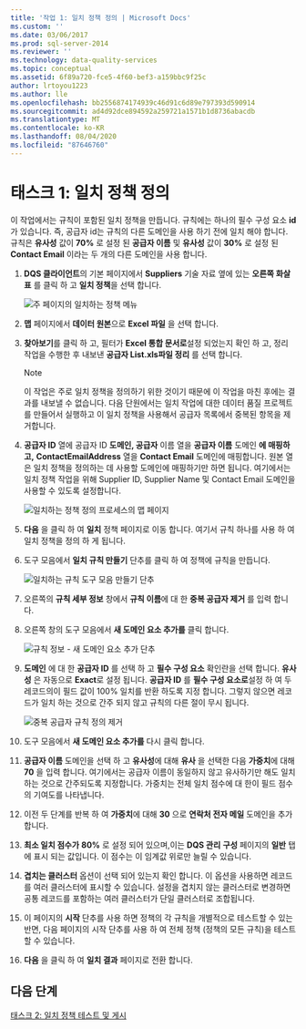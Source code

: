 ```yaml
---
title: '작업 1: 일치 정책 정의 | Microsoft Docs'
ms.custom: ''
ms.date: 03/06/2017
ms.prod: sql-server-2014
ms.reviewer: ''
ms.technology: data-quality-services
ms.topic: conceptual
ms.assetid: 6f89a720-fce5-4f60-bef3-a159bbc9f25c
author: lrtoyou1223
ms.author: lle
ms.openlocfilehash: bb2556874174939c46d91c6d89e797393d590914
ms.sourcegitcommit: ad4d92dce894592a259721a1571b1d8736abacdb
ms.translationtype: MT
ms.contentlocale: ko-KR
ms.lasthandoff: 08/04/2020
ms.locfileid: "87646760"
---
```

# <a name="task-1-defining-a-matching-policy"></a>태스크 1: 일치 정책 정의
  이 작업에서는 규칙이 포함된 일치 정책을 만듭니다. 규칙에는 하나의 필수 구성 요소 **id**가 있습니다. 즉, 공급자 id는 규칙의 다른 도메인을 사용 하기 전에 일치 해야 합니다. 규칙은 **유사성** 값이 **70%** 로 설정 된 **공급자 이름** 및 **유사성** 값이 **30%** 로 설정 된 **Contact Email** 이라는 두 개의 다른 도메인을 사용 합니다.  
  
1.  **DQS 클라이언트**의 기본 페이지에서 **Suppliers** 기술 자료 옆에 있는 **오른쪽 화살표** 를 클릭 하 고 **일치 정책**을 선택 합니다.  
  
     ![주 페이지의 일치하는 정책 메뉴](../../2014/tutorials/media/et-definingamatchingpolicy-01.jpg "주 페이지의 일치하는 정책 메뉴")  
  
2.  **맵** 페이지에서 **데이터 원본**으로 **Excel 파일** 을 선택 합니다.  
  
3.  **찾아보기**를 클릭 하 고, 필터가 **Excel 통합 문서로**설정 되었는지 확인 하 고, 정리 작업을 수행한 후 내보낸 **공급자 List.xls파일 정리** 를 선택 합니다.  
  
    > [!NOTE]  
    >  이 작업은 주로 일치 정책을 정의하기 위한 것이기 때문에 이 작업을 마친 후에는 결과를 내보낼 수 없습니다. 다음 단원에서는 일치 작업에 대한 데이터 품질 프로젝트를 만들어서 실행하고 이 일치 정책을 사용해서 공급자 목록에서 중복된 항목을 제거합니다.  
  
4.  **공급자 ID** 열에 공급자 ID **도메인, 공급자** 이름 열을 **공급자 이름** 도메인 **에 매핑하고,** **ContactEmailAddress** 열을 **Contact Email** 도메인에 매핑합니다. 원본 열은 일치 정책을 정의하는 데 사용할 도메인에 매핑하기만 하면 됩니다. 여기에서는 일치 정책 작업을 위해 Supplier ID, Supplier Name 및 Contact Email 도메인을 사용할 수 있도록 설정합니다.  
  
     ![일치하는 정책 정의 프로세스의 맵 페이지](../../2014/tutorials/media/et-definingamatchingpolicy-02.jpg "일치하는 정책 정의 프로세스의 맵 페이지")  
  
5.  **다음** 을 클릭 하 여 **일치** 정책 페이지로 이동 합니다. 여기서 규칙 하나를 사용 하 여 일치 정책을 정의 하 게 됩니다.  
  
6.  도구 모음에서 **일치 규칙 만들기** 단추를 클릭 하 여 정책에 규칙을 만듭니다.  
  
     ![일치하는 규칙 도구 모음 만들기 단추](../../2014/tutorials/media/et-definingamatchingpolicy-03.jpg "일치하는 규칙 도구 모음 만들기 단추")  
  
7.  오른쪽의 **규칙 세부 정보** 창에서 **규칙 이름**에 대 한 **중복 공급자 제거** 를 입력 합니다.  
  
8.  오른쪽 창의 도구 모음에서 **새 도메인 요소 추가를** 클릭 합니다.  
  
     ![규칙 정보 - 새 도메인 요소 추가 단추](../../2014/tutorials/media/et-definingamatchingpolicy-04.jpg "규칙 정보 - 새 도메인 요소 추가 단추")  
  
9. **도메인** 에 대 한 **공급자 ID** 를 선택 하 고 **필수 구성 요소** 확인란을 선택 합니다. **유사성** 은 자동으로 **Exact**로 설정 됩니다. **공급자 ID** 를 **필수 구성 요소로**설정 하 여 두 레코드의이 필드 값이 100% 일치를 반환 하도록 지정 합니다. 그렇지 않으면 레코드가 일치 하는 것으로 간주 되지 않고 규칙의 다른 절이 무시 됩니다.  
  
     ![중복 공급자 규칙 정의 제거](../../2014/tutorials/media/et-definingamatchingpolicy-05.jpg "중복 공급자 규칙 정의 제거")  
  
10. 도구 모음에서 **새 도메인 요소 추가를** 다시 클릭 합니다.  
  
11. **공급자 이름** 도메인을 선택 하 고 **유사성**에 대해 **유사** 을 선택한 다음 **가중치**에 대해 **70** 을 입력 합니다.  여기에서는 공급자 이름이 동일하지 않고 유사하기만 해도 일치하는 것으로 간주되도록 지정합니다. 가중치는 전체 일치 점수에 대 한이 필드 점수의 기여도를 나타냅니다.  
  
12. 이전 두 단계를 반복 하 여 **가중치**에 대해 **30** 으로 **연락처 전자 메일** 도메인을 추가 합니다.  
  
13. **최소 일치 점수가** **80%** 로 설정 되어 있으며,이는 **DQS 관리** **구성** 페이지의 **일반** 탭에 표시 되는 값입니다. 이 점수는 이 임계값 위로만 늘릴 수 있습니다.  
  
14. **겹치는 클러스터** 옵션이 선택 되어 있는지 확인 합니다. 이 옵션을 사용하면 레코드를 여러 클러스터에 표시할 수 있습니다. 설정을 겹치지 않는 클러스터로 변경하면 공통 레코드를 포함하는 여러 클러스터가 단일 클러스터로 조합됩니다.  
  
15. 이 페이지의 **시작** 단추를 사용 하면 정책의 각 규칙을 개별적으로 테스트할 수 있는 반면, 다음 페이지의 시작 단추를 사용 하 여 전체 정책 (정책의 모든 규칙)을 테스트할 수 있습니다.  
  
16. **다음** 을 클릭 하 여 **일치 결과** 페이지로 전환 합니다.  
  
## <a name="next-step"></a>다음 단계  
 [태스크 2: 일치 정책 테스트 및 게시](../../2014/tutorials/task-2-testing-and-publishing-the-matching-policy.md)  
  
  
